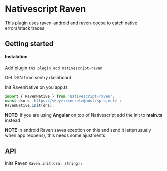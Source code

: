 # Nativescript Raven
This plugin uses raven-android and raven-cocoa to catch native errors/stack traces
## Getting started

#### Instalation
Add plugin
`tns plugin add nativescript-raven`

Get DSN from sentry dashboard


Init RavenNative on you app.ts

```ts
import { RavenNative } from 'nativescript-raven';
const dsn = 'https://<key>:<secret>@host/<project>';
RavenNative.init(dns);
```
**NOTE:** if you are using **Angular** on top of Nativescript add the init to **main.ts** instead
 
**NOTE** In android Raven saves exeption on this and send it latter(usualy when app reopens), this needs some ajustments

## API
Inits Raven
 `Raven.init(dsn: string);`







